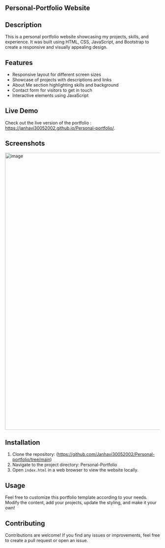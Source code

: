 ## Personal-Portfolio Website

## Description

This is a personal portfolio website showcasing my projects, skills, and experience. It was built using HTML, CSS, JavaScript, and Bootstrap to create a responsive and visually appealing design.

## Features

- Responsive layout for different screen sizes
- Showcase of projects with descriptions and links
- About Me section highlighting skills and background
- Contact form for visitors to get in touch
- Interactive elements using JavaScript

## Live Demo

Check out the live version of the portfolio : https://janhavi30052002.github.io/Personal-portfolio/.

## Screenshots
<img width="900" alt="image" src="https://github.com/Janhavi30052002/Personal-portfolio/assets/114862128/5d0e3591-60bf-4fa3-a867-e49ad08fcc4a">


## Installation

1. Clone the repository: (https://github.com/Janhavi30052002/Personal-portfolio/tree/main)
2. Navigate to the project directory: Personal-Portfolio
3. Open `index.html` in a web browser to view the website locally.

## Usage

Feel free to customize this portfolio template according to your needs. Modify the content, add your projects, update the styling, and make it your own!

## Contributing

Contributions are welcome! If you find any issues or improvements, feel free to create a pull request or open an issue.

